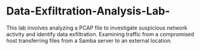 # Data-Exfiltration-Analysis-Lab-
This lab involves analyzing a PCAP file to investigate suspicious network activity and identify data exfiltration. Examining traffic from a compromised host transferring files from a Samba server to an external location.

